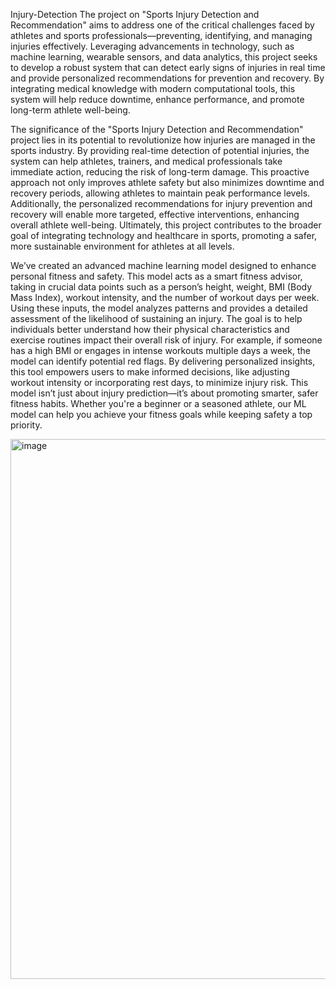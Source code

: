 Injury-Detection
The project on "Sports Injury Detection and Recommendation" aims to address one of the critical challenges faced by athletes and sports professionals—preventing, identifying, and managing injuries effectively. Leveraging advancements in technology, such as machine learning, wearable sensors, and data analytics, this project seeks to develop a robust system that can detect early signs of injuries in real time and provide personalized recommendations for prevention and recovery. By integrating medical knowledge with modern computational tools, this system will help reduce downtime, enhance performance, and promote long-term athlete well-being.

The significance of the "Sports Injury Detection and Recommendation" project lies in its potential to revolutionize how injuries are managed in the sports industry. By providing real-time detection of potential injuries, the system can help athletes, trainers, and medical professionals take immediate action, reducing the risk of long-term damage. This proactive approach not only improves athlete safety but also minimizes downtime and recovery periods, allowing athletes to maintain peak performance levels. Additionally, the personalized recommendations for injury prevention and recovery will enable more targeted, effective interventions, enhancing overall athlete well-being. Ultimately, this project contributes to the broader goal of integrating technology and healthcare in sports, promoting a safer, more sustainable environment for athletes at all levels.

We’ve created an advanced machine learning model designed to enhance personal fitness and safety. This model acts as a smart fitness advisor, taking in crucial data points such as a person’s height, weight, BMI (Body Mass Index), workout intensity, and the number of workout days per week. Using these inputs, the model analyzes patterns and provides a detailed assessment of the likelihood of sustaining an injury. The goal is to help individuals better understand how their physical characteristics and exercise routines impact their overall risk of injury. For example, if someone has a high BMI or engages in intense workouts multiple days a week, the model can identify potential red flags. By delivering personalized insights, this tool empowers users to make informed decisions, like adjusting workout intensity or incorporating rest days, to minimize injury risk. This model isn’t just about injury prediction—it’s about promoting smarter, safer fitness habits. Whether you're a beginner or a seasoned athlete, our ML model can help you achieve your fitness goals while keeping safety a top priority.

<img width="1091" height="864" alt="image" src="https://github.com/user-attachments/assets/c1d295b1-d54c-451b-9aa5-a982fd7f94ba" />
